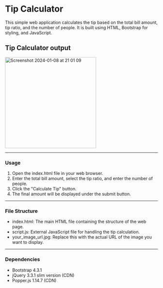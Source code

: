 <h1>Tip Calculator</h1>
This simple web application calculates the tip based on the total bill amount, tip ratio, and the number of people. 
It is built using HTML, Bootstrap for styling, and JavaScript.
<h2>Tip Calculator output</h2>
<img width="300" alt="Screenshot 2024-01-08 at 21 01 09" src="https://github.com/FCimendere/Dive-into-JS/assets/65401609/fd472a9b-80e0-4c4b-915e-528dc02aeefd">
<hr>
<h3>Usage</h3>
<ol>
  <li>Open the index.html file in your web browser.</li>
  <li>Enter the total bill amount, select the tip ratio, and enter the number of people.</li>
  <li>Click the "Calculate Tip" button.</li>
  <li>The final amount will be displayed under the submit button.</li>
</ol>

<hr>
<h3>File Structure</h3>
<ul>
  <li>index.html: The main HTML file containing the structure of the web page.</li>
  <li>script.js: External JavaScript file for handling the tip calculation.</li>
  <li>your_image_url.jpg: Replace this with the actual URL of the image you want to display.</li>
</ul>
<hr>

<h3>Dependencies</h3>
<ul>
  <li>Bootstrap 4.3.1</li>
  <li>jQuery 3.3.1 slim version (CDN)</li>
  <li>Popper.js 1.14.7 (CDN)</li>
</ul>





